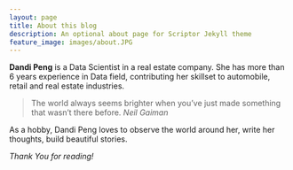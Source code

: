 ```yaml
---
layout: page
title: About this blog
description: An optional about page for Scriptor Jekyll theme
feature_image: images/about.JPG
---
```


**Dandi Peng** is a Data Scientist in a real estate company. She has more than 6 years experience in Data field, contributing her skillset to automobile, retail and real estate industries.

>The world always seems brighter when you’ve just made something that wasn’t there before. <cite>Neil Gaiman</cite>

As a hobby, Dandi Peng loves to observe the world around her, write her thoughts, build beautiful stories.

*Thank You for reading!*
